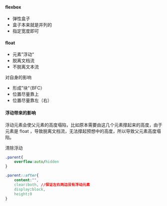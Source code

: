 #### flexbox

- 弹性盒子
- 盒子本来就是并列的
- 指定宽度即可



#### float

- 元素”浮动“
- 脱离文档流
- 不脱离文本流

对自身的影响

- 形成”块“（BFC）
- 位置尽量靠上
- 位置尽量靠左（右）

  

 #### 浮动带来的影响

浮动元素会使父元素的高度塌陷，比如原本需要由这几个元素撑起来的高度，由于元素是 float ，导致脱离文档流，无法撑起预想中的高度，所以导致父元素高度塌陷。

清除浮动

```css
.parent{
    overflow:auto/hidden
}

.parent::after{
    content:"",
    clear:both, //保证左右两边没有浮动元素
    display:block,
    height:0
}
```

































